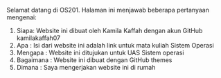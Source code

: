 Selamat datang di OS201. Halaman ini menjawab beberapa pertanyaan mengenai:

1. Siapa: Website ini dibuat oleh Kamila Kaffah dengan akun GitHub kamilakaffah07
2. Apa : Isi dari website ini adalah link untuk mata kuliah Sistem Operasi
3. Mengapa : Website ini ditujukan untuk UAS Sistem operasi
4. Bagaimana : Website ini dibuat dengan GitHub themes
5. Dimana : Saya mengerjakan website ini di rumah
